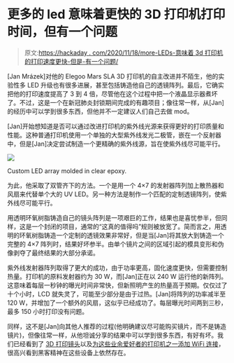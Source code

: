 # 更多的 led 意味着更快的 3D 打印机打印时间，但有一个问题

> 原文:[https://hackaday . com/2020/11/18/more-LEDs-意味着 3d 打印机的打印速度更快-但是-有一个问题/](https://hackaday.com/2020/11/18/more-leds-means-faster-print-times-for-3d-printer-but-theres-a-catch/)

[Jan Mrázek]对他的 Elegoo Mars SLA 3D 打印机的自主改进并不陌生，他的实验性多 LED 升级也有很多进展，甚至包括铸造他自己的透镜阵列。最后，它确实把他的打印速度提高了 3 到 4 倍，尽管他在这个过程中把一个液晶显示器煮坏了。不过，这是一个在新冠肺炎封锁期间完成的有趣项目；像往常一样，从[Jan]的经历中可以学到很多东西，但他并不一定建议人们自己去做 mod。

[Jan]开始想知道是否可以通过改进打印机的紫外线光源来获得更好的打印质量和性能。这种普通打印机使用一个单独的大型紫外线发光二极管，嵌在一个反射器中，但是[Jan]决定尝试制造一个更精确的紫外线源，旨在使紫外线尽可能平行。

[![](../Images/5c721abb87af998a942a52306163af02.png)](https://hackaday.com/wp-content/uploads/2020/11/Custom-lens-array-casting.png)

Custom LED array molded in clear epoxy.

为此，他采取了双管齐下的方法。一个是用一个 4×7 的发射器阵列加上散热器和风扇来代替单个大的 UV LED。另一种方法是制作一个匹配的定制透镜阵列，使紫外线尽可能平行。

用透明环氧树脂铸造自己的镜头阵列是一项艰巨的工作，结果也是喜忧参半，但同样，这是一个封闭的项目，通常的“这真的值得吗”规则被放宽了。简而言之，用透明的环氧树脂铸造一个定制的透镜效果非常好，但是当[Jan]将其放大到铸造一个完整的 4×7 阵列时，结果好坏参半。由单个镜片之间的区域引起的模具变形和伪像剥夺了最终结果的大部分承诺。

紫外线发射器阵列取得了更大的成功，由于功率更高，固化速度更快，但需要控制热量。打印机的原料发射器约为 30 W，而[Jan]正在以 240 W 运行他的新阵列。这意味着每层一秒钟的曝光时间非常快，但新照明产生的热量高于预期。仅仅过了十个小时，LCD 就失灵了，可能至少部分是由于过热。[Jan]将阵列的功率减半至 120 W，并增加了一个额外的风扇，这似乎已经成功了。每层曝光时间两到三秒，最多 150 小时打印没有问题。

同样，这不是[Jan]向其他人推荐的过程(他明确建议尽可能购买镜片，而不是铸造镜片)，但像往常一样，从他坦诚分享的结果中可以学到很多东西，有好有坏。我们已经看到了 [3D 打印镜头](https://hackaday.com/2014/12/13/3d-printed-lenses-open-up-possibilities/)以及[为这些业余爱好者的打印机之一添加 WiFi 连接](https://hackaday.com/2020/10/30/adding-remote-control-to-the-elegoo-mars-pro/)，很高兴看到黑客精神在这些设备上依然存在。